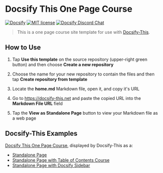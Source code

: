 # Docsify This One Page Course

[![Docsify](https://img.shields.io/npm/v/docsify?label=docsify)](https://docsify.js.org/)
[![MIT license](https://img.shields.io/badge/License-MIT-blue.svg)](https://github.com/hibbitts-design/docsify-open-course-starter-kit/blob/main/LICENSE)
<a href="https://discord.gg/zT8eS8ZG">
    <img src="https://img.shields.io/badge/chat-on%20discord-7289DA.svg" alt="Docsify Discord Chat" />
</a>

> This is a one page course site template for use with [Docsify-This](https://docsify-this.net/#/).

How to Use
---

1. Tap **Use this template** on the source repository (upper-right green button) and then choose **Create a new repository**

2. Choose the name for your new repository to contain the files and then tap **Create repository from template**

3. Locate the **home.md** Markdown file, open it, and copy it's URL

4. Go to https://docsify-this.net and paste the copied URL into the **Markdown File URL** field

5. Tap the **View as Standalone Page** button to view your Markdown file as a web page

Docsify-This Examples
---

[Docsify This One Page Course](https://github.com/paulhibbitts/docsify-this-one-page-course/blob/main/home.md), displayed by Docsify-This as a:  
* [Standalone Page](https://docsify-this.net/?basePath=https://raw.githubusercontent.com/paulhibbitts/docsify-this-one-page-course/main&homepage=home.md "Docsify This One Page Course")  
* [Standalone Page with Table of Contents Course](https://docsify-this.net/?basePath=https://raw.githubusercontent.com/paulhibbitts/docsify-this-one-page-course/main&homepage=home.md&toc=true "Docsify This One Page Course")
* [Standalone Page with Docsify Sidebar](https://docsify-this.net/?basePath=https://raw.githubusercontent.com/paulhibbitts/docsify-this-one-page-course/main&homepage=home.md&sidebar=true "Docsify This One Page Course")